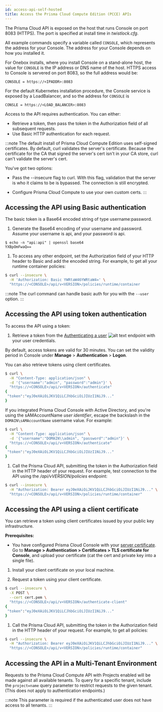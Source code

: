 ```yaml
---
id: access-api-self-hosted
title: Access the Prisma Cloud Compute Edition (PCCE) APIs
---
```


The Prisma Cloud API is exposed on the host that runs Console on port 8083 (HTTPS).
The port is specified at install time in _twistlock.cfg_.

All example commands specify a variable called `CONSOLE`, which represents the address for your Console.
The address for your Console depends on how you installed it.

For Onebox installs, where you install Console on a stand-alone host, the value for `CONSOLE` is the IP address or DNS name of the host.
HTTPS access to Console is servered on port 8083, so the full address would be:

```
CONSOLE = https://<IPADDR>:8083
```

For the default Kubernetes installation procedure, the Console service is exposed by a LoadBalancer, and so the address for `CONSOLE` is

```
CONSLE = https://<LOAD_BALANCER>:8083
```

Access to the API requires authentication.
You can either:

- Retrieve a token, then pass the token in the Authorization field of all subsequent requests.
- Use Basic HTTP authentication for each request.

:::note
The default install of Prisma Cloud Compute Edition uses self-signed certificates.
By default, curl validates the server's certificate.
Because the certificate for the CA that signed the server's cert isn't in your CA store, curl can't validate the server's cert.

You've got two options:

- Pass the --insecure flag to curl.
  With this flag, validation that the server is who it claims to be is bypassed.
  The connection is still encrypted.

- Configure Prisma Cloud Compute to use your own custom certs.
  :::

## Accessing the API using Basic authentication

The basic token is a Base64 encoded string of type username:password.

1. Generate the Base64 encoding of your username and password.
   Assume your username is api, and your password is api.

```
$ echo -n "api:api" | openssl base64
YXBpOmFwaQ==
```

1. To access any other endpoint, set the Authorization field of your HTTP header to Basic and add the encoded string.
   For example, to get all your runtime container policies:

```bash
$ curl --insecure \
  -H 'Authorization: Basic YWRtaW46YWRtaW4=' \
  "https://<CONSOLE>/api/v<VERSION>/policies/runtime/container
```

:::note
The curl command can handle basic auth for you with the `--user` option.
:::

## Accessing the API using token authentication

To access the API using a token:

1. Retrieve a token from the [Authenticating a user](/cwpp/api/post-authenticate/) ![alt text](/icons/api-icon-pan-dev.svg) endpoint with your user credentials.

By default, access tokens are valid for 30 minutes. You can set the validity period in Console under **Manage** > **Authentication** > **Logon**.

You can also retrieve tokens using client certificates.

```bash
$ curl \
  -H "Content-Type: application/json" \
  -d '{"username":"admin", "password":"admin"}' \
  "https://<CONSOLE>/api/v<VERSION>/authenticate"
{
 "token":"eyJ0eXAiOiJKV1QiLCJhbGciOiJIUzI1NiJ9..."
}
```

If you integrated Prisma Cloud Console with Active Directory, and you're using the sAMAccountName _user identifier_, escape the backslash in the `DOMAIN\sAMAccountName` username value.
For example:

```bash
$ curl \
  -H "Content-Type: application/json" \
  -d '{"username":"DOMAIN\\admin", "password":"admin"}' \
  "https://<CONSOLE>/api/v<VERSION>/authenticate"
{
 "token":"eyJ0eXAiOiJKV1QiLCJhbGciOiJIUzI1NiJ9..."
}
```

1. Call the Prisma Cloud API, submitting the token in the Authorization field in the HTTP header of your request.
   For example, test connection to the API using the _/api/vVERSION/policies_ endpoint:

```bash
$ curl --insecure \
  -H "Authorization: Bearer eyJ0eXAiOiJKV1QiLCJhbGciOiJIUzI1NiJ9..." \
  "https://<CONSOLE>/api/v<VERSION>/policies/runtime/container"
```

## Accessing the API using a client certificate

You can retrieve a token using client certificates issued by your public key infrastructure.

**Prerequisites:**

- You have configured Prisma Cloud Console with your [server certificate](https://docs.paloaltonetworks.com/prisma/prisma-cloud/21.04/prisma-cloud-compute-edition-admin/authentication/use_custom_certs_for_auth.html).
  Go to **Manage > Authentication > Certificates > TLS certificate for Console**, and upload your certificate (cat the cert and private key into a single file).

1. Install your client certificate on your local machine.

1. Request a token using your client certificate.

```bash
$ curl --insecure \
  -X POST \
  --cert cert.pem \
  "https://<CONSOLE>/api/v<VERSION>/authenticate-client"
{
 "token":"eyJ0eXAiOiJKV1QiLCJhbGciOiJIUzI1NiJ9..."
}
```

1. Call the Prisma Cloud API, submitting the token in the Authorization field in the HTTP header of your request.
   For example, to get all policies:

```bash
$ curl --insecure \
  -H "Authorization: Bearer eyJ0eXAiOiJKV1QiLCJhbGciOiJIUzI1NiJ9..." \
  "https://<CONSOLE>/api/v<VERSION>/policies/runtime/container"
```

## Accessing the API in a Multi-Tenant Environment

Requests to the Prisma Cloud Compute API with Projects enabled will be made against all available tenants. To query for a specific tenant, include the `project=name` query parameter to restrict requests to the given tenant. (This does not apply to authentication endpoints.)

:::note
This parameter is required if the authenticated user does not have access to all tenants.
:::
